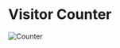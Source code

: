 # Visitor Counter
![Counter](https://visitor-badge.laobi.icu/badge?page_id=danhtienfuh.danhtienfuh)
